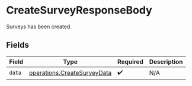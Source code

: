 # CreateSurveyResponseBody

Surveys has been created.


## Fields

| Field                                                                      | Type                                                                       | Required                                                                   | Description                                                                |
| -------------------------------------------------------------------------- | -------------------------------------------------------------------------- | -------------------------------------------------------------------------- | -------------------------------------------------------------------------- |
| `data`                                                                     | [operations.CreateSurveyData](../../models/operations/createsurveydata.md) | :heavy_check_mark:                                                         | N/A                                                                        |